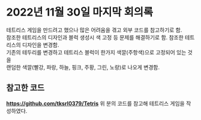2022년 11월 30일 마지막 회의록
=================
테트리스 게임을 만드려고 했으나 많은 어려움을 겪고 외부 코드를 참고하기로 함.    
참조한 테트리스의 디자인과 블럭 생성시 색 고정 등 문제를 해결하기로 함.
참조한 테트리스의 디자인을 변경함.    
기존의 테두리를 변경하고 테트리스 블럭이 한가지 색깔(주항색)으로 고정되어 있는 것을   
랜덤한 색깔(빨강, 파랑, 하늘, 핑크, 주황, 그린, 노랑)로 나오게 변경함.  

참고한 코드
--------
**https://github.com/tksrl0379/Tetris**
위 분의 코드를 참고해 테트리스 게임을 작성하였다.
